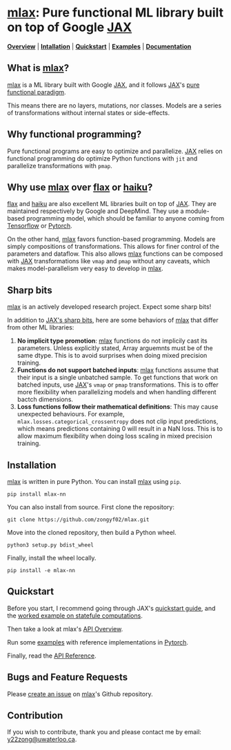 # [mlax]: Pure functional ML library built on top of Google [JAX]

[**Overview**](#overview)
| [**Intallation**](#installation)
| [**Quickstart**](#quickstart)
| [**Examples**](https://github.com/zongyf02/mlax/tree/main/examples)
| [**Documentation**](https://mlax.readthedocs.io/en/latest/)

## What is [mlax]?<a id="overview"></a>
[mlax] is a ML library built with Google [JAX], and it follows [JAX]'s
[pure functional paradigm](https://jax.readthedocs.io/en/latest/notebooks/Common_Gotchas_in_JAX.html#pure-functions).

This means there are no layers, mutations, nor classes. Models are a series of
transformations without internal states or side-effects.

## Why functional programming?
Pure functional programs are easy to optimize and parallelize. [JAX] relies on
functional programming do optimize Python functions with `jit` and parallelize
transformations with `pmap`.

## Why use [mlax] over [flax] or [haiku]?
[flax] and [haiku] are also excellent ML libraries built on top of [JAX]. They
are maintained respectively by Google and DeepMind. They use a module-based
programming model, which should be familiar to anyone coming from [Tensorflow] 
or [Pytorch].

On the other hand, [mlax] favors function-based programming. Models are simply
compositions of transformations. This allows for finer control of the parameters
and dataflow. This also allows [mlax] functions can be composed with [JAX]
transformations like `vmap` and `pmap` without any caveats, which makes
model-parallelism very easy to develop in [mlax].

## Sharp bits<a id="sharp-bits"></a>
[mlax] is an actively developed research project. Expect some sharp bits!

In addition to [JAX's sharp bits](https://jax.readthedocs.io/en/latest/notebooks/Common_Gotchas_in_JAX.html),
here are some behaviors of [mlax] that differ from other ML libraries:
1.  **No implicit type promotion**: [mlax] functions do not implicily cast its
parameters. Unless explicitly stated, Array arguemnts must be of the same dtype.
This is to avoid surprises when doing mixed precision training.
2. **Functions do not support batched inputs**: [mlax] functions assume that
their input is a single unbatched sample. To get functions that work on batched
inputs, use [JAX]'s `vmap` or `pmap` transformations. This is to offer more
flexibility when parallelizing models and when handling different bactch
dimensions.
3. **Loss functions follow their mathematical definitions**: This may cause
unexpected behaviours. For example, `mlax.losses.categorical_crossentropy` does
not clip input predictions, which means predictions containing 0 will result in
a NaN loss. This is to allow maximum flexibility when doing loss scaling in
mixed precision training.

## Installation<a id="installation"></a>
[mlax] is written in pure Python. You can install [mlax] using `pip`.

```pip install mlax-nn```

You can also install from source. First clone the repository:

```git clone https://github.com/zongyf02/mlax.git```

Move into the cloned repository, then build a Python wheel.

```python3 setup.py bdist_wheel```

Finally, install the wheel locally.

```pip install -e mlax-nn```

## Quickstart<a id="quickstart"></a>
Before you start, I recommend going through JAX's
[quickstart guide](https://jax.readthedocs.io/en/latest/notebooks/quickstart.html),
and the [worked example on statefule computations](https://jax.readthedocs.io/en/latest/jax-101/07-state.html#simple-worked-example-linear-regression).

Then take a look at mlax's [API Overview](https://mlax.readthedocs.io/en/latest/overview.html).

Run some [examples](https://github.com/zongyf02/mlax/tree/main/examples) with
reference implementations in [Pytorch].

Finally, read the [API Reference](https://mlax.readthedocs.io/en/latest/apidocs/modules.html).

## Bugs and Feature Requests
Please [create an issue](https://github.com/zongyf02/mlax/issues) on [mlax]'s
Github repository.

## Contribution
If you wish to contribute, thank you and please contact me by email:
y22zong@uwaterloo.ca.

[mlax]: https://github.com/zongyf02/mlax
[JAX]: https://github.com/google/jax
[flax]: https://github.com/google/flax
[haiku]: https://github.com/deepmind/dm-haiku
[Tensorflow]: https://www.tensorflow.org/
[Pytorch]: https://pytorch.org/

